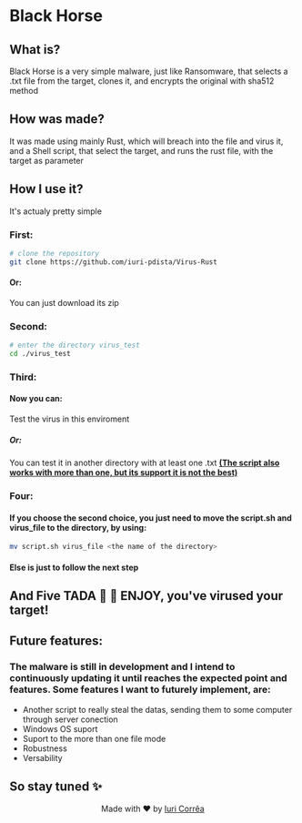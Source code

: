 # Black Horse

## What is?

Black Horse is a very simple malware, just like Ransomware, that selects a .txt file from the target, clones it, and encrypts the original with sha512 method

## How was made?

It was made using mainly Rust, which will breach into the file and virus it, and a Shell script, that select the target, and runs the rust file, with the target as parameter

## How I use it?

It's actualy pretty simple

### <b> First: </b>

```bash
# clone the repository
git clone https://github.com/iuri-pdista/Virus-Rust
```

#### <b> Or: </b>

You can just download its zip

### <b> Second: </b>

```bash
# enter the directory virus_test
cd ./virus_test
```

### <b> Third: </b>

#### Now you can:

Test the virus in this enviroment

##### Or:

You can test it in another directory with at least one .txt <b><u>(The script also works with more than one, but its support it is not the best)</u></b>

### <b>Four: </b>

#### If you choose the second choice, you just need to move the script.sh and virus_file to the directory, by using: 

```bash
mv script.sh virus_file <the name of the directory>
```

#### Else is just to follow the next step

## And <b> Five </b> TADA :tada: :tada: ENJOY, you've virused your target!


## Future features: 

### The malware is still in development and I intend to continuously updating it until reaches the expected point and features. Some features I want to futurely implement, are:

- Another script to really steal the datas, sending them to some computer through server conection
- Windows OS suport 
- Suport to the more than one file mode
- Robustness
- Versability

## So stay tuned :sparkles:
<p align="center"> Made with ♥ by <a href="https://github.com/iuri-pdista"> Iuri Corrêa </a></p>